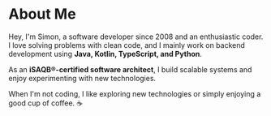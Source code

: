 # About Me


Hey, I'm Simon, a software developer since 2008 and an enthusiastic coder. 
I love solving problems with clean code, and I mainly work on backend development using **Java, Kotlin, TypeScript, and Python**.

As an **iSAQB®-certified software architect**, I build scalable systems and enjoy experimenting with new technologies.

When I'm not coding, I like exploring new technologies or simply enjoying a good cup of coffee. ☕

